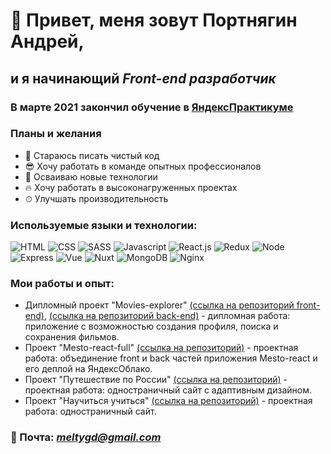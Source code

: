 # 👋 Привет, меня зовут Портнягин Андрей,
## и я начинающий *Front-end разработчик*
### В марте 2021 закончил обучение в [ЯндексПрактикуме](https://praktikum.yandex.ru/profile/web/)

### Планы и желания
+ 🧼 Стараюсь писать чистый код
+ 😎 Хочу работать в команде опытных профессионалов
+ 🚀 Осваиваю новые технологии
+ 🔥 Хочу работать в высоконагруженных проектах
+ ⏱ Улучшать производительность
### Используемые языки и технологии: 
![HTML](https://img.shields.io/badge/-html5-0d1117?style=for-the-badge&logo=html5)
![CSS](https://img.shields.io/badge/-CSS-0d1117?style=for-the-badge&logo=css3)
![SASS](https://img.shields.io/badge/-SASS-0d1117?style=for-the-badge&logo=sass)
![Javascript](https://img.shields.io/badge/-Javascript-0d1117?style=for-the-badge&logo=Javascript)
![React.js](https://img.shields.io/badge/-React.js-0d1117?style=for-the-badge&logo=React)
![Redux](https://img.shields.io/badge/-Redux-0d1117?style=for-the-badge&logo=Redux)
![Node](https://img.shields.io/badge/-Node.js-0d1117?style=for-the-badge&logo=node.js)
![Express](https://img.shields.io/badge/-Express.js-0d1117?style=for-the-badge&logo=express)
![Vue](https://img.shields.io/badge/-Vue.js-0d1117?style=for-the-badge&logo=vue.js)
![Nuxt](https://img.shields.io/badge/-Nuxt.js-0d1117?style=for-the-badge&logo=Nuxt.js)
![MongoDB](https://img.shields.io/badge/-MongoDB-0d1117?style=for-the-badge&logo=mongodb)
![Nginx](https://img.shields.io/badge/-Nginx-0d1117?style=for-the-badge&logo=nginx)

### Мои работы и опыт:

* Дипломный проект "Movies-explorer" [(ссылка на репозиторий front-end)](https://github.com/MeltyWD/movies-explorer-frontend), [(ссылка на репозиторий back-end)](https://github.com/MeltyWD/movies-explorer-api) - дипломная работа: приложение с возможностью создания профиля, поиска и сохранения фильмов.
* Проект "Mesto-react-full" [(ссылка на репозиторий)](https://github.com/MeltyWD/react-mesto-api-full) - проектная работа: объединение front и back частей приложения Mesto-react и его деплой на ЯндексОблако.
* Проект "Путешествие по России" [(ссылка на репозиторий)](https://github.com/MeltyWD/russian-travel) - проектная работа: одностраничный сайт с адаптивным дизайном.
* Проект "Научиться учиться" [(ссылка на репозиторий)](https://github.com/MeltyWD/how-to-learn) - проектная работа: одностраничный сайт.

### 📧 Почта: *meltygd@gmail.com*
